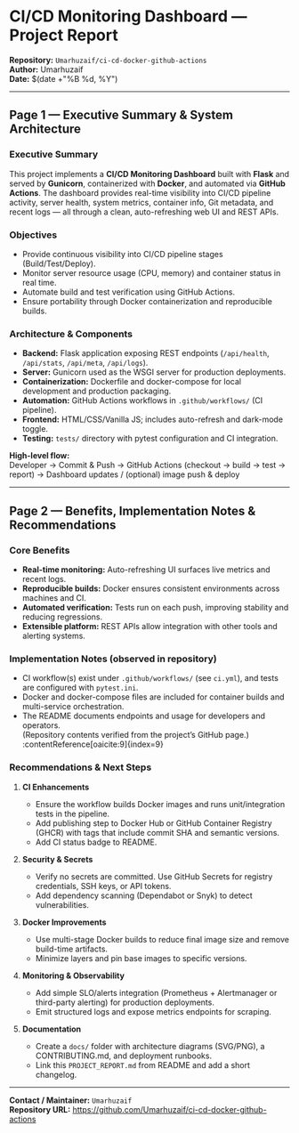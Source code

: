# CI/CD Monitoring Dashboard — Project Report

**Repository:** `Umarhuzaif/ci-cd-docker-github-actions`  
**Author:** Umarhuzaif  
**Date:** $(date +"%B %d, %Y")

---

## Page 1 — Executive Summary & System Architecture

### Executive Summary
This project implements a **CI/CD Monitoring Dashboard** built with **Flask** and served by **Gunicorn**, containerized with **Docker**, and automated via **GitHub Actions**. The dashboard provides real-time visibility into CI/CD pipeline activity, server health, system metrics, container info, Git metadata, and recent logs — all through a clean, auto-refreshing web UI and REST APIs.

### Objectives
- Provide continuous visibility into CI/CD pipeline stages (Build/Test/Deploy).  
- Monitor server resource usage (CPU, memory) and container status in real time.  
- Automate build and test verification using GitHub Actions.  
- Ensure portability through Docker containerization and reproducible builds.

### Architecture & Components
- **Backend:** Flask application exposing REST endpoints (`/api/health`, `/api/stats`, `/api/meta`, `/api/logs`).  
- **Server:** Gunicorn used as the WSGI server for production deployments.  
- **Containerization:** Dockerfile and docker-compose for local development and production packaging.  
- **Automation:** GitHub Actions workflows in `.github/workflows/` (CI pipeline).  
- **Frontend:** HTML/CSS/Vanilla JS; includes auto-refresh and dark-mode toggle.  
- **Testing:** `tests/` directory with pytest configuration and CI integration.

**High-level flow:**  
Developer → Commit & Push → GitHub Actions (checkout → build → test → report) → Dashboard updates / (optional) image push & deploy

---

## Page 2 — Benefits, Implementation Notes & Recommendations

### Core Benefits
- **Real-time monitoring:** Auto-refreshing UI surfaces live metrics and recent logs.  
- **Reproducible builds:** Docker ensures consistent environments across machines and CI.  
- **Automated verification:** Tests run on each push, improving stability and reducing regressions.  
- **Extensible platform:** REST APIs allow integration with other tools and alerting systems.

### Implementation Notes (observed in repository)
- CI workflow(s) exist under `.github/workflows/` (see `ci.yml`), and tests are configured with `pytest.ini`.  
- Docker and docker-compose files are included for container builds and multi-service orchestration.  
- The README documents endpoints and usage for developers and operators.  
(Repository contents verified from the project’s GitHub page.) :contentReference[oaicite:9]{index=9}

### Recommendations & Next Steps
1. **CI Enhancements**
   - Ensure the workflow builds Docker images and runs unit/integration tests in the pipeline.
   - Add publishing step to Docker Hub or GitHub Container Registry (GHCR) with tags that include commit SHA and semantic versions.
   - Add CI status badge to README.

2. **Security & Secrets**
   - Verify no secrets are committed. Use GitHub Secrets for registry credentials, SSH keys, or API tokens.
   - Add dependency scanning (Dependabot or Snyk) to detect vulnerabilities.

3. **Docker Improvements**
   - Use multi-stage Docker builds to reduce final image size and remove build-time artifacts.
   - Minimize layers and pin base images to specific versions.

4. **Monitoring & Observability**
   - Add simple SLO/alerts integration (Prometheus + Alertmanager or third-party alerting) for production deployments.
   - Emit structured logs and expose metrics endpoints for scraping.

5. **Documentation**
   - Create a `docs/` folder with architecture diagrams (SVG/PNG), a CONTRIBUTING.md, and deployment runbooks.
   - Link this `PROJECT_REPORT.md` from README and add a short changelog.

---

**Contact / Maintainer:** `Umarhuzaif`  
**Repository URL:** https://github.com/Umarhuzaif/ci-cd-docker-github-actions

